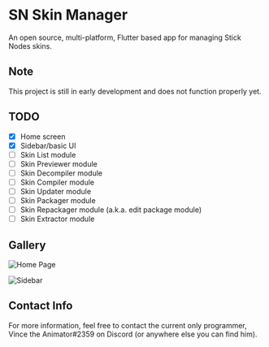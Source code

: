 # SN Skin Manager

An open source, multi-platform, Flutter based app for managing Stick Nodes skins.

## Note

This project is still in early development and does not function properly yet.

## TODO

- [x] Home screen
- [x] Sidebar/basic UI
- [ ] Skin List module
- [ ] Skin Previewer module
- [ ] Skin Decompiler module
- [ ] Skin Compiler module
- [ ] Skin Updater module
- [ ] Skin Packager module
- [ ] Skin Repackager module (a.k.a. edit package module)
- [ ] Skin Extractor module

## Gallery

![Home Page](https://cdn.discordapp.com/attachments/439820705694089227/775276304701718538/unknown.png)

![Sidebar](https://cdn.discordapp.com/attachments/645164580292657152/775252610868707338/unknown.png)

## Contact Info

For more information, feel free to contact the current only programmer, Vince the Animator#2359 on Discord (or anywhere else you can find him).
